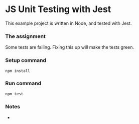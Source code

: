 # JS Unit Testing with Jest

This example project is written in Node, and tested with Jest.

### The assignment
Some tests are failing. Fixing this up will make the tests green.

### Setup command
`npm install`

### Run command
`npm test`

### Notes
- 
